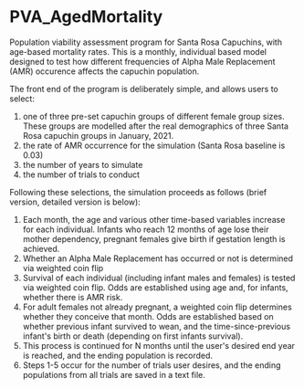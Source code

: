 # PVA_AgedMortality
Population viability assessment program for Santa Rosa Capuchins, with age-based mortality rates. This is a monthly, individual based model designed to test how different frequencies of Alpha Male Replacement (AMR) occurence affects the capuchin population. 

The front end of the program is deliberately simple, and allows users to select:  
1. one of three pre-set capuchin groups of different female group sizes. These groups are modelled after the real demographics of three Santa Rosa capuchin groups in January, 2021. 
2. the rate of AMR occurrence for the simulation (Santa Rosa baseline is 0.03)
3. the number of years to simulate 
4. the number of trials to conduct

Following these selections, the simulation proceeds as follows (brief version, detailed version is below): 
1. Each month, the age and various other time-based variables increase for each individual. Infants who reach 12 months of age lose their mother dependency, pregnant females give birth if gestation length is achieved. 
2. Whether an Alpha Male Replacement has occurred or not is determined via weighted coin flip
3. Survival of each individual (including infant males and females) is tested via weighted coin flip. Odds are established using age and, for infants, whether there is AMR risk. 
4. For adult females not already pregnant, a weighted coin flip determines whether they conceive that month. Odds are established based on whether previous infant survived to wean, and the time-since-previous infant's birth or death (depending on first infants survival). 
5. This process is continued for N months until the user's desired end year is reached, and the ending population is recorded. 
6. Steps 1-5 occur for the number of trials user desires, and the ending populations from all trials are saved in a text file. 

